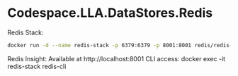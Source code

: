 # Codespace.LLA.DataStores.Redis


Redis Stack: 

```bash
docker run -d --name redis-stack -p 6379:6379 -p 8001:8001 redis/redis-stack:latest
```

Redis Insight: Available at http://localhost:8001
CLI access: docker exec -it redis-stack redis-cli